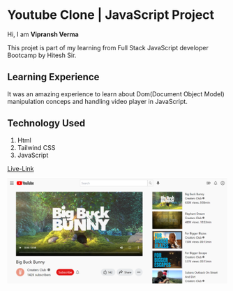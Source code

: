 # Youtube Clone | JavaScript Project

Hi, I am **Vipransh Verma**

This projet is part of my learning from Full Stack JavaScript developer Bootcamp by Hitesh Sir.

## Learning Experience
It was an amazing experience to learn about  Dom(Document Object Model) manipulation conceps and handling video player in JavaScript.

## Technology Used
1. Html
2. Tailwind CSS
3. JavaScript



[Live-Link](https://ytclonebyvip.netlify.app/)

![image](resources/Screenshot.png)

